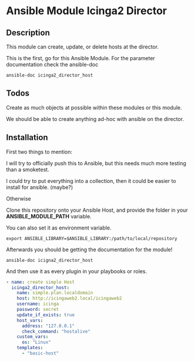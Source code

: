 # Ansible Module Icinga2 Director

## Description

This module can create, update, or delete hosts at the director. 

This is the first, go for this Ansible Module. For the parameter documentation check the ansible-doc

`ansible-doc icinga2_director_host`

## Todos

Create as much objects at possible within these modules or this module.

We should be able to create anything ad-hoc with ansible on the director. 


## Installation

First two things to mention:

I will try to officially push this to Ansible, but this needs much more testing than a smoketest.

I could try to put everything into a collection, then it could be easier to install for ansible. (maybe?) 

Otherwise

Clone this repository onto your Ansible Host, and provide the folder in your **ANSIBLE_MODULE_PATH** variable.

You can also set it as environment variable.

```
export ANSIBLE_LIBRARY=$ANSIBLE_LIBRARY:/path/to/local/repository
```

Afterwards you should be getting the documentation for the module!

```
ansible-doc icigna2_director_host
```

And then use it as every plugin in your playbooks or roles.

```yaml
- name: create simple Host
  icinga2_director_host:
    name: simple.plan.localdomain
    host: http://icingaweb2.local/icingaweb2
    username: icinga
    password: secret
    update_if_exists: true
    host_vars:
      address: "127.0.0.1"
      check_command: "hostalive"
    custom_vars:
      os: "Linux"
    templates:
      - "basic-host"

```
